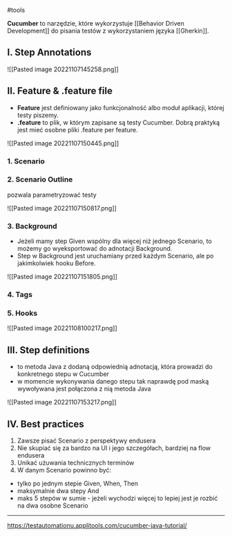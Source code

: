 #tools 

**Cucumber** to narzędzie, które wykorzystuje [[Behavior Driven Development]] do pisania testów z wykorzystaniem języka [[Gherkin]].

## I. Step Annotations

![[Pasted image 20221107145258.png]]

## II. Feature & .feature file

- **Feature** jest definiowany jako funkcjonalność albo moduł aplikacji, której testy piszemy.
- **.feature** to plik, w którym zapisane są testy Cucumber. Dobrą praktyką jest mieć osobne pliki .feature per feature.

![[Pasted image 20221107150445.png]]

### 1. Scenario
### 2. Scenario Outline
pozwala parametryzować testy

![[Pasted image 20221107150817.png]]

### 3. Background
- Jeżeli mamy step Given wspólny dla więcej niż jednego Scenario, to możemy go wyeksportować do adnotacji Background.
- Step w Background jest uruchamiany przed każdym Scenario, ale po jakimkolwiek hooku Before.

![[Pasted image 20221107151805.png]]

### 4. Tags
### 5. Hooks

![[Pasted image 20221108100217.png]]

## III. Step definitions
- to metoda Java z dodaną odpowiednią adnotacją, która prowadzi do konkretnego stepu w Cucumber
- w momencie wykonywania danego stepu tak naprawdę pod maską wywoływana jest połączona z nią metoda Java

![[Pasted image 20221107153217.png]]

## IV. Best practices
1. Zawsze pisać Scenario z perspektywy endusera
2. Nie skupiać się za bardzo na UI i jego szczegółach, bardziej na flow endusera
3. Unikać użuwania technicznych terminów
4. W danym Scenario powinno być:
- tylko po jednym stepie Given, When, Then
- maksymalnie dwa stepy And
- maks 5 stepów w sumie - jeżeli wychodzi więcej to lepiej jest je rozbić na dwa osobne Scenario

---
https://testautomationu.applitools.com/cucumber-java-tutorial/
